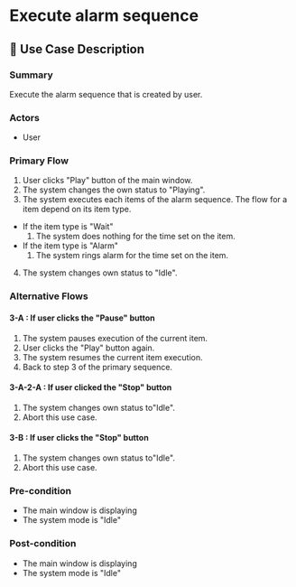 # Execute alarm sequence

## 💬 Use Case Description

### Summary

Execute the alarm sequence that is created by user.

### Actors

* User

### Primary Flow

1. User clicks "Play" button of the main window.
2. The system changes the own status to "Playing".
3. The system executes each items of the alarm sequence. The flow for a item depend on its item type.
  * If the item type is "Wait"
    1. The system does nothing for the time set on the item.
  * If the item type is "Alarm"
    1. The system rings alarm for the time set on the item.
4. The system changes own status to "Idle".

### Alternative Flows

#### 3-A : If user clicks the "Pause" button

1. The system pauses execution of the current item.
2. User clicks the "Play" button again.
3. The system resumes the current item execution.
4. Back to step 3 of the primary sequence.

#### 3-A-2-A : If user clicked the "Stop" button

1. The system changes own status to"Idle".
2. Abort this use case.

#### 3-B : If user clicks the "Stop" button

1. The system changes own status to"Idle".
2. Abort this use case.

### Pre-condition

* The main window is displaying
* The system mode is "Idle"

### Post-condition

* The main window is displaying
* The system mode is "Idle"
